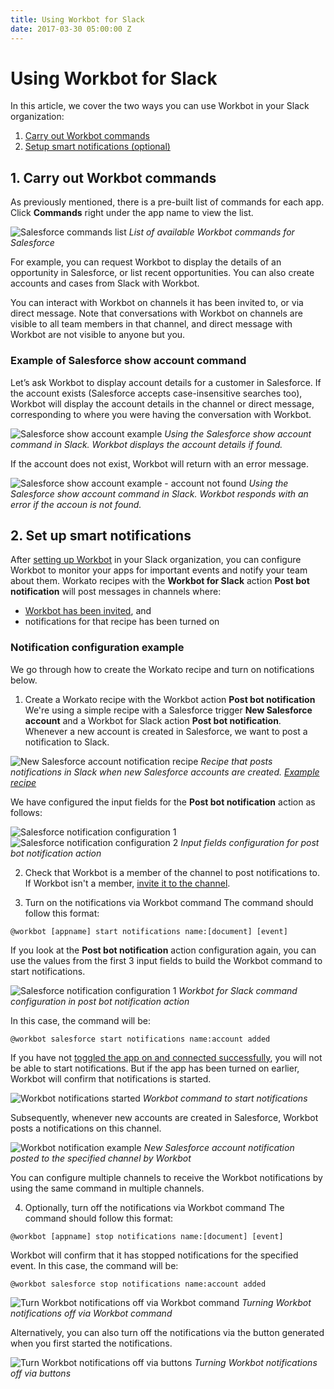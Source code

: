 ```yaml
---
title: Using Workbot for Slack
date: 2017-03-30 05:00:00 Z
---
```


# Using Workbot for Slack
In this article, we cover the two ways you can use Workbot in your Slack organization:

1. [Carry out Workbot commands](#_1-carry-out-workbot-commands)
2. [Setup smart notifications (optional)](#_2-set-up-smart-notifications)

## 1. Carry out Workbot commands

As previously mentioned, there is a pre-built list of commands for each app. Click **Commands** right under the app name to view the list.

![Salesforce commands list](~@img/workbot/workbot/salesforce-commands-list.png)
*List of available Workbot commands for Salesforce*

For example, you can request Workbot to display the details of an opportunity in Salesforce, or list recent opportunities. You can also create accounts and cases from Slack with Workbot.

You can interact with Workbot on channels it has been invited to, or via direct message. Note that conversations with Workbot on channels are visible to all team members in that channel, and direct message with Workbot are not visible to anyone but you.

### Example of Salesforce show account command
Let’s ask Workbot to display account details for a customer in Salesforce. If the account exists (Salesforce accepts case-insensitive searches too), Workbot will display the account details in the channel or direct message, corresponding to where you were having the conversation with Workbot.

![Salesforce show account example](~@img/workbot/workbot/salesforce-show-account-example.png)
*Using the Salesforce show account command in Slack. Workbot displays the account details if found.*

If the account does not exist, Workbot will return with an error message.

![Salesforce show account example - account not found](~@img/workbot/workbot/salesforce-show-account-not-found-example.png)
*Using the Salesforce show account command in Slack. Workbot responds with an error if the accoun is not found.*

## 2. Set up smart notifications
After [setting up Workbot](/workbot/workbot-for-slack-setup.md) in your Slack organization, you can configure Workbot to monitor your apps for important events and notify your team about them. Workato recipes with the **Workbot for Slack** action **Post bot notification** will post messages in channels where:

- [Workbot has been invited](/workbot/workbot-for-slack-setup.md#_3-invite-workbot-to-channels), and
- notifications for that recipe has been turned on

### Notification configuration example
We go through how to create the Workato recipe and turn on notifications below.

1. Create a Workato recipe with the Workbot action **Post bot notification**
We're using a simple recipe with a Salesforce trigger **New Salesforce account** and a Workbot for Slack action **Post bot notification**. Whenever a new account is created in Salesforce, we want to post a notification to Slack.

![New Salesforce account notification recipe](~@img/workbot/workbot/new-sf-account-notification-example-recipe.png)
*Recipe that posts notifications in Slack when new Salesforce accounts are created. [Example recipe](https://www.workato.com/recipes/601229)*

We have configured the input fields for the **Post bot notification** action as follows:

![Salesforce notification configuration 1](~@img/workbot/workbot/added-salesforce-account-notification-command-1.png)
![Salesforce notification configuration 2](~@img/workbot/workbot/added-salesforce-account-notification-command-2.png)
*Input fields configuration for post bot notification action*

2. Check that Workbot is a member of the channel to post notifications to.
If Workbot isn't a member, [invite it to the channel](/workbot/workbot-for-slack-setup.md#_3-invite-workbot-to-channels).

2. Turn on the notifications via Workbot command
The command should follow this format:

`@workbot [appname] start notifications name:[document] [event]`

If you look at the **Post bot notification** action configuration again, you can use the values from the first 3 input fields to build the Workbot command to start notifications.

![Salesforce notification configuration 1](~@img/workbot/workbot/added-salesforce-account-notification-command-1.png)
*Workbot for Slack command configuration in post bot notification action*

In this case, the command will be:

`@workbot salesforce start notifications name:account added`

If you have not [toggled the app on and connected successfully](/workbot/workbot-for-slack-setup.md#_2-connect-workbot-to-your-apps), you will not be able to start notifications. But if the app has been turned on earlier, Workbot will confirm that notifications is started.

![Workbot notifications started](~@img/workbot/workbot/workbot-notifications-started.png)
*Workbot command to start notifications*

Subsequently, whenever new accounts are created in Salesforce, Workbot posts a notifications on this channel.

![Workbot notification example](~@img/workbot/workbot/workbot-notification-example.png)
*New Salesforce account notification posted to the specified channel by Workbot*

You can configure multiple channels to receive the Workbot notifications by using the same command in multiple channels.

4. Optionally, turn off the notifications via Workbot command
The command should follow this format:

`@workbot [appname] stop notifications name:[document] [event]`

Workbot will confirm that it has stopped notifications for the specified event. In this case, the command will be:

`@workbot salesforce stop notifications name:account added`

![Turn Workbot notifications off via Workbot command](~@img/workbot/workbot/workbot-notifications-stopped.png)
*Turning Workbot notifications off via Workbot command*

Alternatively, you can also turn off the notifications via the button generated when you first started the notifications.

![Turn Workbot notifications off via buttons](~@img/workbot/workbot/turning-workbot-notifications-off-via-button.gif)
*Turning Workbot notifications off via buttons*
